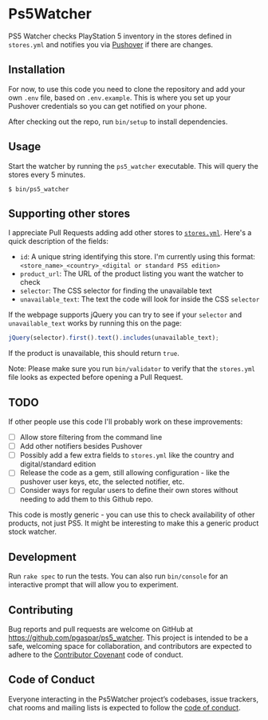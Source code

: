 # Ps5Watcher

PS5 Watcher checks PlayStation 5 inventory in the stores defined in `stores.yml` and notifies you via [Pushover](https://pushover.net) if there are changes.

## Installation

For now, to use this code you need to clone the repository and add your own `.env` file, based on `.env.example`. This is where you set up your Pushover credentials so you can get notified on your phone.

After checking out the repo, run `bin/setup` to install dependencies.

## Usage

Start the watcher by running the `ps5_watcher` executable. This will query the stores every 5 minutes.

    $ bin/ps5_watcher

## Supporting other stores

I appreciate Pull Requests adding add other stores to [`stores.yml`](https://github.com/pgaspar/ps5_watcher/blob/main/stores.yml). Here's a quick description of the fields:

- `id`: A unique string identifying this store. I'm currently using this format: `<store_name>_<country>_<digital or standard PS5 edition>`
- `product_url`: The URL of the product listing you want the watcher to check
- `selector`: The CSS selector for finding the unavailable text
- `unavailable_text`: The text the code will look for inside the CSS `selector`

If the webpage supports jQuery you can try to see if your `selector` and `unavailable_text` works by running this on the page:

```javascript
jQuery(selector).first().text().includes(unavailable_text);
```

If the product is unavailable, this should return `true`.

Note: Please make sure you run `bin/validator` to verify that the `stores.yml` file looks as expected before opening a Pull Request.

## TODO

If other people use this code I'll probably work on these improvements:

- [ ] Allow store filtering from the command line
- [ ] Add other notifiers besides Pushover
- [ ] Possibly add a few extra fields to `stores.yml` like the country and digital/standard edition
- [ ] Release the code as a gem, still allowing configuration - like the pushover user keys, etc, the selected notifier, etc.
- [ ] Consider ways for regular users to define their own stores without needing to add them to this Github repo.

This code is mostly generic - you can use this to check availability of other products, not just PS5. It might be interesting to make this a generic product stock watcher.

## Development

Run `rake spec` to run the tests. You can also run `bin/console` for an interactive prompt that will allow you to experiment.

## Contributing

Bug reports and pull requests are welcome on GitHub at https://github.com/pgaspar/ps5_watcher. This project is intended to be a safe, welcoming space for collaboration, and contributors are expected to adhere to the [Contributor Covenant](http://contributor-covenant.org) code of conduct.

## Code of Conduct

Everyone interacting in the Ps5Watcher project’s codebases, issue trackers, chat rooms and mailing lists is expected to follow the [code of conduct](https://github.com/pgaspar/ps5_watcher/blob/main/CODE_OF_CONDUCT.md).
